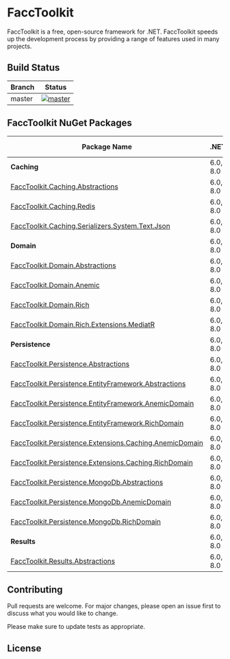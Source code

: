 # FaccToolkit

FaccToolkit is a free, open-source framework for .NET. FaccToolkit speeds up the development process by providing a range of features used in many projects. 

Build Status
------------

| Branch | Status                                                                                                                                                                                                                                   |
|--------|------------------------------------------------------------------------------------------------------------------------------------------------------------------------------------------------------------------------------------------|
| master | [![master](https://github.com/Farllon/facctoolkit/actions/workflows/build-nuget.yml/badge.svg?branch=master&event=push)](https://github.com/Farllon/facctoolkit/actions/workflows/build-nuget.yml)                       |

FaccToolkit NuGet Packages
---------------------------

| Package Name                                                                                                                                      | .NET     | .NET Standard | .NET Framework |
|---------------------------------------------------------------------------------------------------------------------------------------------------|----------|---------------|----------------|
| **Caching**                                                                                                                                       | 6.0, 8.0 | 2.1           |                |
| [FaccToolkit.Caching.Abstractions](https://www.nuget.org/packages/FaccToolkit.Caching.Abstractions)                                               | 6.0, 8.0 | 2.1           |                |
| [FaccToolkit.Caching.Redis](https://www.nuget.org/packages/FaccToolkit.Caching.Redis)                                                             | 6.0, 8.0 | 2.1           |                |
| [FaccToolkit.Caching.Serializers.System.Text.Json](https://www.nuget.org/packages/FaccToolkit.Caching.Serializers.System.Text.Json)               | 6.0, 8.0 | 2.1           |                |
| **Domain**                                                                                                                                        | 6.0, 8.0 | 2.1           |                |
| [FaccToolkit.Domain.Abstractions](https://www.nuget.org/packages/FaccToolkit.Domain.Abstractions)                                                 | 6.0, 8.0 | 2.1           |                |
| [FaccToolkit.Domain.Anemic](https://www.nuget.org/packages/FaccToolkit.Domain.Anemic)                                                             | 6.0, 8.0 | 2.1           |                |
| [FaccToolkit.Domain.Rich](https://www.nuget.org/packages/FaccToolkit.Domain.Rich)                                                                 | 6.0, 8.0 | 2.1           |                |
| [FaccToolkit.Domain.Rich.Extensions.MediatR](https://www.nuget.org/packages/FaccToolkit.Domain.Rich.Extensions.MediatR)                           | 6.0, 8.0 | 2.1           |                |
| **Persistence**                                                                                                                                   | 6.0, 8.0 | 2.1           |                |
| [FaccToolkit.Persistence.Abstractions](https://www.nuget.org/packages/FaccToolkit.Persistence.Abstractions)                                       | 6.0, 8.0 | 2.1           |                |
| [FaccToolkit.Persistence.EntityFramework.Abstractions](https://www.nuget.org/packages/FaccToolkit.Persistence.EntityFramework.Abstractions)       | 6.0, 8.0 |               |                |
| [FaccToolkit.Persistence.EntityFramework.AnemicDomain](https://www.nuget.org/packages/FaccToolkit.Persistence.EntityFramework.AnemicDomain)       | 6.0, 8.0 |               |                |
| [FaccToolkit.Persistence.EntityFramework.RichDomain](https://www.nuget.org/packages/FaccToolkit.Persistence.EntityFramework.RichDomain)           | 6.0, 8.0 |               |                |
| [FaccToolkit.Persistence.Extensions.Caching.AnemicDomain](https://www.nuget.org/packages/FaccToolkit.Persistence.Extensions.Caching.AnemicDomain) | 6.0, 8.0 | 2.1           |                |
| [FaccToolkit.Persistence.Extensions.Caching.RichDomain](https://www.nuget.org/packages/FaccToolkit.Persistence.Extensions.Caching.RichDomain)     | 6.0, 8.0 | 2.1           |                |
| [FaccToolkit.Persistence.MongoDb.Abstractions](https://www.nuget.org/packages/FaccToolkit.Persistence.MongoDb.Abstractions)                       | 6.0, 8.0 | 2.1           |                |
| [FaccToolkit.Persistence.MongoDb.AnemicDomain](https://www.nuget.org/packages/FaccToolkit.Persistence.MongoDb.AnemicDomain)                       | 6.0, 8.0 | 2.1           |                |
| [FaccToolkit.Persistence.MongoDb.RichDomain](https://www.nuget.org/packages/FaccToolkit.Persistence.MongoDb.RichDomain)                           | 6.0, 8.0 | 2.1           |                |
| **Results**                                                                                                                                       | 6.0, 8.0 | 2.1           |                |
| [FaccToolkit.Results.Abstractions](https://www.nuget.org/packages/FaccToolkit.Results.Abstractions)                                               | 6.0, 8.0 | 2.1           |                |

## Contributing

Pull requests are welcome. For major changes, please open an issue first
to discuss what you would like to change.

Please make sure to update tests as appropriate.

## License
